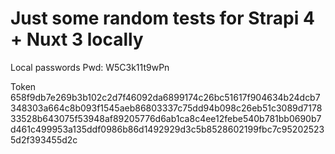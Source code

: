 # Just some random tests for Strapi 4 + Nuxt 3 locally

Local passwords
Pwd: W5C3k11t9wPn

Token
658f9db7e269b3b102c2d7f46092da6899174c26bc51617f904634b24dcb7348303a664c8b093f1545aeb86803337c75dd94b098c26eb51c3089d717833528b643075f53948af89205776d6ab1ca8c4ee12febe540b781bb0690b7d461c499953a135ddf0986b86d1492929d3c5b8528602199fbc7c952025235d2f393455d2c
